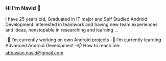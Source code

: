 
### Hi I'm Navid 👋
I have 25 years old, Graduated in IT major and Self Studied Android Development. interested in teamwork and having new team experiences and ideas,
nonstopable in researching and learning ...

-🔭 I’m currently working on own Android projects
-🌱 I’m currently learning Advanced Android Development
-📫 How to reach me: abbasian.navid@gmail.com

<!--
**navidAbbasian/navidAbbasian** is a ✨ _special_ ✨ repository because its `README.md` (this file) appears on your GitHub profile.

Here are some ideas to get you started:

- 🔭 I’m currently working on ...
- 🌱 I’m currently learning ...
- 👯 I’m looking to collaborate on ...
- 🤔 I’m looking for help with ...
- 💬 Ask me about ...
- 📫 How to reach me: ...
- 😄 Pronouns: ...
- ⚡ Fun fact: ...
-->
